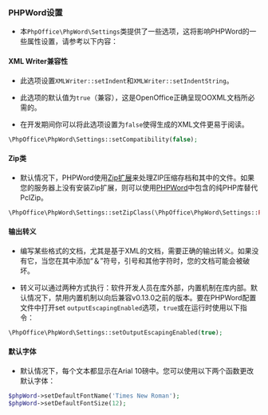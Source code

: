 ### PHPWord设置
* 本`PhpOffice\PhpWord\Settings`类提供了一些选项，这将影响PHPWord的一些属性设置，请参考以下内容：

#### XML Writer兼容性
   
   * 此选项设置`XMLWriter::setIndent`和`XMLWriter::setIndentString`。
   
   * 此选项的默认值为`true`（兼容），这是OpenOffice正确呈现OOXML文档所必需的。
   
   * 在开发期间你可以将此选项设置为`false`使得生成的XML文件更易于阅读。
```php
\PhpOffice\PhpWord\Settings::setCompatibility(false);
```

#### Zip类
* 默认情况下，PHPWord使用[Zip扩展](http://php.net/manual/en/book.zip.php)来处理ZIP压缩存档和其中的文件。如果您的服务器上没有安装Zip扩展，则可以使用[PHPWord](http://www.phpconcept.net/pclzip/)中包含的纯PHP库替代PclZip。
```php
\PhpOffice\PhpWord\Settings::setZipClass(\PhpOffice\PhpWord\Settings::PCLZIP);
```

#### 输出转义
* 编写某些格式的文档，尤其是基于XML的文档，需要正确的输出转义。如果没有它，当您在其中添加“＆”符号，引号和其他字符时，您的文档可能会被破坏。
  
* 转义可以通过两种方式执行：软件开发人员在库外部，内置机制在库内部。默认情况下，禁用内置机制以向后兼容v0.13.0之前的版本。要在PHPWord配置文件中打开set `outputEscapingEnabled`选项，`true`或在运行时使用以下指令：
```php
\PhpOffice\PhpWord\Settings::setOutputEscapingEnabled(true);
```

#### 默认字体
* 默认情况下，每个文本都显示在Arial 10磅中。您可以使用以下两个函数更改默认字体：
```php
$phpWord->setDefaultFontName('Times New Roman');
$phpWord->setDefaultFontSize(12);
```
